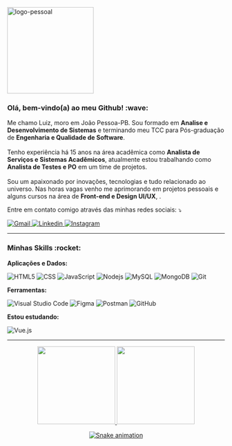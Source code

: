 <img src="https://user-images.githubusercontent.com/47059188/197386992-7b9fd68f-c28b-4024-80d9-4df30d9173c9.svg" width="200" alt="logo-pessoal">


<h3>Olá, bem-vindo(a) ao meu Github! :wave:</h3>

<p align="left"> 
  Me chamo Luiz, moro em João Pessoa-PB. Sou formado em <strong>Analise e Desenvolvimento de Sistemas</strong> e terminando meu TCC para Pós-graduação de <strong>Engenharia e Qualidade de Software</strong>.
  </br>
  </br>
  Tenho experiência há 15 anos na área acadêmica como <strong>Analista de Serviços e Sistemas Acadêmicos</strong>, atualmente estou trabalhando como <strong>Analista de Testes e PO</strong> em um time de projetos. 
  </br>
  </br>
  Sou um apaixonado por inovações, tecnologias e tudo relacionado ao universo. Nas horas vagas venho me aprimorando em projetos pessoais e alguns cursos na área de <strong>Front-end e Design UI/UX</strong>, .
</p>

<p align="left">
  Entre em contato comigo através das minhas redes sociais: ⤵️
</p>

<div align="left">
  <a href="mailto:luizengdev@gmail.com" target="_blank">
    <img src="https://img.shields.io/badge/-Gmail-FF0000?style=flat-square&labelColor=FF0000&logo=gmail&logoColor=white&link=mailto:luizengdev@gmail.com" alt="Gmail"/>
  </a>

  <a href="https://www.linkedin.com/in/luizengdev" target="_blank">
    <img src="https://img.shields.io/badge/-Linkedin-0e76a8?style=flat-square&logo=Linkedin&logoColor=white&link=https://www.linkedin.com/in/luizengdev" alt="Linkedin" />
  </a>

  <a href="https://instagram.com/almeidaalvesfilho" target="_blank">
    <img src="https://img.shields.io/badge/-Instagram-DF0174?style=flat-square&labelColor=DF0174&logo=instagram&logoColor=white&link=https://instagram.com/almeidaalvesfilho" alt="Instagram">
  </a>

---

<h3>Minhas Skills :rocket:</h3>

  **Aplicações e Dados:**

  ![HTML5](https://img.shields.io/badge/-HTML5-333333?style=flat&logo=HTML5)
  ![CSS](https://img.shields.io/badge/-CSS-333333?style=flat&logo=CSS3&logoColor=1572B6)
  ![JavaScript](https://img.shields.io/badge/-JavaScript-333333?style=flat&logo=javascript)
  ![Nodejs](https://img.shields.io/badge/-Nodejs-000000?style=flat&logo=Node.js)
  ![MySQL](https://img.shields.io/badge/-MySQL-000000?style=flat&logo=mysql&labelColor=ffffff)
  ![MongoDB](https://img.shields.io/badge/-MongoDB-000000?style=flat&logo=mongodb&labelColor=ffffff)
  ![Git](https://img.shields.io/badge/-Git-333333?style=flat&logo=git) 

**Ferramentas:**

  ![Visual Studio Code](https://img.shields.io/badge/-Visual%20Studio%20Code-333333?style=flat&logo=visual-studio-code&logoColor=007ACC)
  ![Figma](https://img.shields.io/badge/-Figma-333333?style=flat&logo=figma&logoColor=fff)
  ![Postman](https://img.shields.io/badge/-Postman-333333?style=flat&logo=Postman)
  ![GitHub](https://img.shields.io/badge/-GitHub-333333?style=flat&logo=github)
  
**Estou estudando:**

  ![Vue.js](https://img.shields.io/badge/-Vue.js-333333?style=flat&logo=Vue.js)

---

<div align="center">
  <a href="https://github.com/luizengdev">
  <img height="180em" src="https://github-readme-stats.vercel.app/api?username=luizengdev&show_icons=true&theme=tokyonight&include_all_commits=true&count_private=true"/>
  <img height="180em" src="https://github-readme-stats.vercel.app/api/top-langs/?username=luizengdev&layout=compact&langs_count=10&theme=tokyonight"/>
  
![Snake animation](https://github.com/luizengdev/luizengdev/blob/output/github-contribution-grid-snake.svg)
</div>
